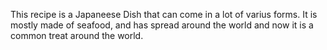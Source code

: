 This recipe is a Japaneese Dish that can come in a lot of varius forms. It is mostly made of seafood, and has spread around the world and now it is a common treat around the world.